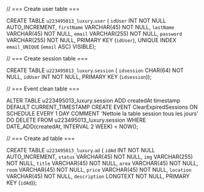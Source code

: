 // === Create user table ===

CREATE TABLE `u223495013_luxury`.`user` (
`idUser` INT NOT NULL AUTO_INCREMENT,
`firstName` VARCHAR(45) NOT NULL,
`lastName` VARCHAR(45) NOT NULL,
`email` VARCHAR(255) NOT NULL,
`password` VARCHAR(255) NOT NULL,
PRIMARY KEY (`idUser`),
UNIQUE INDEX `email_UNIQUE` (`email` ASC) VISIBLE);

// === Create session table ===

CREATE TABLE `u223495013_luxury`.`session` (
`idsession` CHAR(64) NOT NULL,
`idUser` INT NOT NULL,
PRIMARY KEY (`idsession`));

// === Event clean table ===

ALTER TABLE u223495013_luxury.session ADD createdAt timestamp DEFAULT CURRENT_TIMESTAMP
CREATE EVENT ClearExpiredSessions
ON SCHEDULE EVERY 1 DAY
COMMENT 'Nettoie la table session tous les jours'
DO
DELETE FROM u223495013_luxury.session WHERE DATE_ADD(createdAt, INTERVAL 2 WEEK) < NOW();

// === Create ad table ===

CREATE TABLE `u223495013_luxury`.`ad` (
`idAd` INT NOT NULL AUTO_INCREMENT,
`status` VARCHAR(45) NOT NULL,
`img` VARCHAR(255) NOT NULL,
`title` VARCHAR(45) NOT NULL,
`area` VARCHAR(45) NOT NULL,
`room` VARCHAR(45) NOT NULL,
`price` VARCHAR(45) NOT NULL,
`location` VARCHAR(45) NOT NULL,
`description` LONGTEXT NOT NULL,
PRIMARY KEY (`idAd`));
